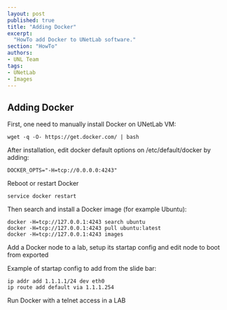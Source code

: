 ```yaml
---
layout: post
published: true
title: "Adding Docker"
excerpt:
  "HowTo add Docker to UNetLab software."
section: "HowTo"
authors:
- UNL Team
tags:
- UNetLab
- Images
---
```


## Adding Docker

First, one need to manually install Docker on UNetLab VM:

~~~
wget -q -O- https://get.docker.com/ | bash
~~~

After installation, edit docker default options on /etc/default/docker by adding:

~~~
DOCKER_OPTS="-H=tcp://0.0.0.0:4243"
~~~

Reboot or restart Docker

~~~
service docker restart
~~~

Then search and install a Docker image (for example Ubuntu):

~~~
docker -H=tcp://127.0.0.1:4243 search ubuntu
docker -H=tcp://127.0.0.1:4243 pull ubuntu:latest
docker -H=tcp://127.0.0.1:4243 images
~~~

Add a Docker node to a lab, setup its startap config and edit node to boot from exported

Example of startap config to add from the slide bar:

~~~
ip addr add 1.1.1.1/24 dev eth0
ip route add default via 1.1.1.254
~~~

Run Docker with a telnet access in a LAB

